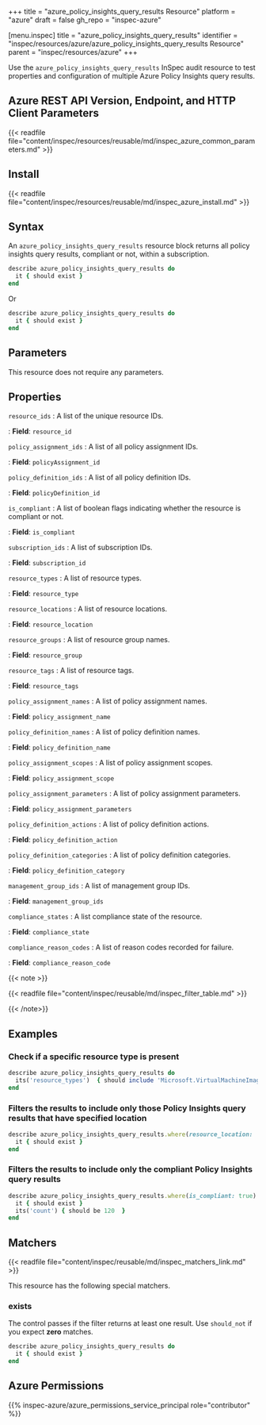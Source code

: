 +++
title = "azure_policy_insights_query_results Resource"
platform = "azure"
draft = false
gh_repo = "inspec-azure"

[menu.inspec]
title = "azure_policy_insights_query_results"
identifier = "inspec/resources/azure/azure_policy_insights_query_results Resource"
parent = "inspec/resources/azure"
+++

Use the `azure_policy_insights_query_results` InSpec audit resource to test properties and configuration of multiple Azure Policy Insights query results.

## Azure REST API Version, Endpoint, and HTTP Client Parameters

{{< readfile file="content/inspec/resources/reusable/md/inspec_azure_common_parameters.md" >}}

## Install

{{< readfile file="content/inspec/resources/reusable/md/inspec_azure_install.md" >}}

## Syntax

An `azure_policy_insights_query_results` resource block returns all policy insights query results, compliant or not, within a subscription.

```ruby
describe azure_policy_insights_query_results do
  it { should exist }
end
```

Or

```ruby
describe azure_policy_insights_query_results do
  it { should exist }
end
```

## Parameters

This resource does not require any parameters.

## Properties

`resource_ids`
: A list of the unique resource IDs.

: **Field**: `resource_id`

`policy_assignment_ids`
: A list of all policy assignment IDs.

: **Field**: `policyAssignment_id`

`policy_definition_ids`
: A list of all policy definition IDs.

: **Field**: `policyDefinition_id`

`is_compliant`
: A list of boolean flags indicating whether the resource is compliant or not.

: **Field**: `is_compliant`

`subscription_ids`
: A list of subscription IDs.

: **Field**: `subscription_id`

`resource_types`
: A list of resource types.

: **Field**: `resource_type`

`resource_locations`
: A list of resource locations.

: **Field**: `resource_location`

`resource_groups`
: A list of resource group names.

: **Field**: `resource_group`

`resource_tags`
: A list of resource tags.

: **Field**: `resource_tags`

`policy_assignment_names`
: A list of policy assignment names.

: **Field**: `policy_assignment_name`

`policy_definition_names`
: A list of policy definition names.

: **Field**: `policy_definition_name`

`policy_assignment_scopes`
: A list of policy assignment scopes.

: **Field**: `policy_assignment_scope`

`policy_assignment_parameters`
: A list of policy assignment parameters.

: **Field**: `policy_assignment_parameters`

`policy_definition_actions`
: A list of policy definition actions.

: **Field**: `policy_definition_action`

`policy_definition_categories`
: A list of policy definition categories.

: **Field**: `policy_definition_category`

`management_group_ids`
: A list of management group IDs.

: **Field**: `management_group_ids`

`compliance_states`
: A list compliance state of the resource.

: **Field**: `compliance_state`

`compliance_reason_codes`
: A list of reason codes recorded for failure.

: **Field**: `compliance_reason_code`

{{< note >}}

{{< readfile file="content/inspec/reusable/md/inspec_filter_table.md" >}}

{{< /note>}}

## Examples

### Check if a specific resource type is present

```ruby
describe azure_policy_insights_query_results do
  its('resource_types')  { should include 'Microsoft.VirtualMachineImages/imageTemplates' }
end
```

### Filters the results to include only those Policy Insights query results that have specified location

```ruby
describe azure_policy_insights_query_results.where(resource_location: 'RESOURCE_LOCATION') do
  it { should exist }
end
```

### Filters the results to include only the compliant Policy Insights query results

```ruby
describe azure_policy_insights_query_results.where(is_compliant: true) do
  it { should exist }
  its('count') { should be 120  }
end
```

## Matchers

{{< readfile file="content/inspec/reusable/md/inspec_matchers_link.md" >}}

This resource has the following special matchers.

### exists

The control passes if the filter returns at least one result. Use `should_not` if you expect **zero** matches.

```ruby
describe azure_policy_insights_query_results do
  it { should exist }
end
```

## Azure Permissions

{{% inspec-azure/azure_permissions_service_principal role="contributor" %}}
